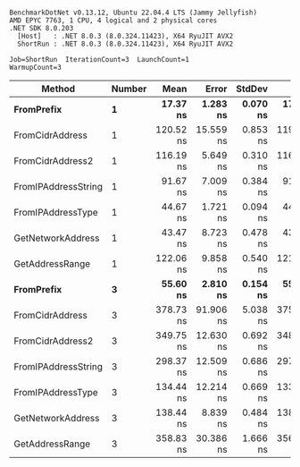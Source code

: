 ```

BenchmarkDotNet v0.13.12, Ubuntu 22.04.4 LTS (Jammy Jellyfish)
AMD EPYC 7763, 1 CPU, 4 logical and 2 physical cores
.NET SDK 8.0.203
  [Host]   : .NET 8.0.3 (8.0.324.11423), X64 RyuJIT AVX2
  ShortRun : .NET 8.0.3 (8.0.324.11423), X64 RyuJIT AVX2

Job=ShortRun  IterationCount=3  LaunchCount=1  
WarmupCount=3  

```
| Method              | Number | Mean      | Error     | StdDev   | Min       | Max       | Gen0   | Allocated |
|-------------------- |------- |----------:|----------:|---------:|----------:|----------:|-------:|----------:|
| **FromPrefix**          | **1**      |  **17.37 ns** |  **1.283 ns** | **0.070 ns** |  **17.29 ns** |  **17.42 ns** | **0.0007** |      **56 B** |
| FromCidrAddress     | 1      | 120.52 ns | 15.559 ns | 0.853 ns | 119.93 ns | 121.49 ns | 0.0012 |     112 B |
| FromCidrAddress2    | 1      | 116.19 ns |  5.649 ns | 0.310 ns | 116.00 ns | 116.55 ns | 0.0013 |     112 B |
| FromIPAddressString | 1      |  91.67 ns |  7.009 ns | 0.384 ns |  91.40 ns |  92.11 ns | 0.0006 |      56 B |
| FromIPAddressType   | 1      |  44.67 ns |  1.721 ns | 0.094 ns |  44.57 ns |  44.76 ns | 0.0010 |      88 B |
| GetNetworkAddress   | 1      |  43.47 ns |  8.723 ns | 0.478 ns |  43.02 ns |  43.97 ns | 0.0007 |      56 B |
| GetAddressRange     | 1      | 122.06 ns |  9.858 ns | 0.540 ns | 121.48 ns | 122.55 ns | 0.0019 |     168 B |
| **FromPrefix**          | **3**      |  **55.60 ns** |  **2.810 ns** | **0.154 ns** |  **55.46 ns** |  **55.77 ns** | **0.0020** |     **168 B** |
| FromCidrAddress     | 3      | 378.73 ns | 91.906 ns | 5.038 ns | 375.67 ns | 384.54 ns | 0.0038 |     336 B |
| FromCidrAddress2    | 3      | 349.75 ns | 12.630 ns | 0.692 ns | 348.95 ns | 350.23 ns | 0.0038 |     336 B |
| FromIPAddressString | 3      | 298.37 ns | 12.509 ns | 0.686 ns | 297.79 ns | 299.13 ns | 0.0019 |     168 B |
| FromIPAddressType   | 3      | 134.44 ns | 12.214 ns | 0.669 ns | 133.66 ns | 134.84 ns | 0.0031 |     264 B |
| GetNetworkAddress   | 3      | 138.44 ns |  8.839 ns | 0.484 ns | 138.16 ns | 139.00 ns | 0.0019 |     168 B |
| GetAddressRange     | 3      | 358.83 ns | 30.386 ns | 1.666 ns | 356.95 ns | 360.14 ns | 0.0057 |     504 B |
